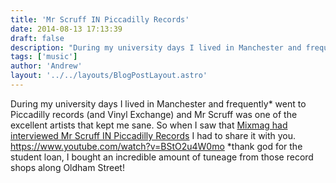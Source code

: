 ```yaml
---
title: 'Mr Scruff IN Piccadilly Records'
date: 2014-08-13 17:13:39
draft: false
description: "During my university days I lived in Manchester and frequently went to Piccadilly records for my weekly music fix. Mr Scruff was one of the excellent artists that kept me sane."
tags: ['music']
author: 'Andrew'
layout: '../../layouts/BlogPostLayout.astro'
---
```


During my university days I lived in Manchester and frequently\* went to Piccadilly records (and Vinyl Exchange) and Mr Scruff was one of the excellent artists that kept me sane. So when I saw that [Mixmag had interviewed Mr Scruff IN Piccadilly Records](http://www.mixmag.net/words/news/100-vnyl-welcome-piccadilly-records) I had to share it with you. https://www.youtube.com/watch?v=BStO2u4W0mo \*thank god for the student loan, I bought an incredible amount of tuneage from those record shops along Oldham Street!
